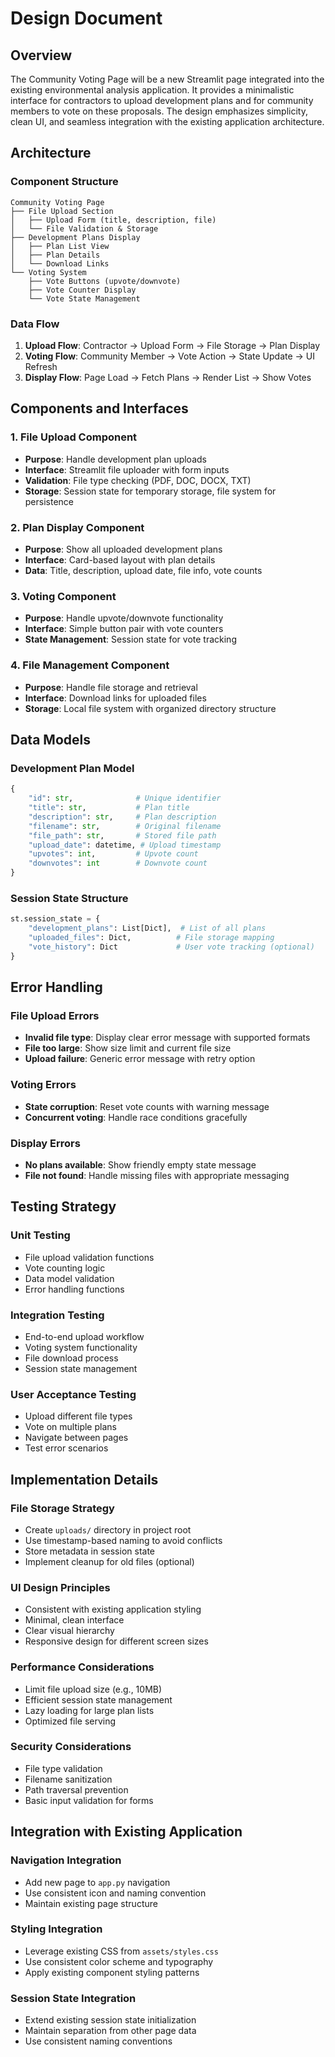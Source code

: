 # Design Document

## Overview

The Community Voting Page will be a new Streamlit page integrated into the existing environmental analysis application. It provides a minimalistic interface for contractors to upload development plans and for community members to vote on these proposals. The design emphasizes simplicity, clean UI, and seamless integration with the existing application architecture.

## Architecture

### Component Structure
```
Community Voting Page
├── File Upload Section
│   ├── Upload Form (title, description, file)
│   └── File Validation & Storage
├── Development Plans Display
│   ├── Plan List View
│   ├── Plan Details
│   └── Download Links
└── Voting System
    ├── Vote Buttons (upvote/downvote)
    ├── Vote Counter Display
    └── Vote State Management
```

### Data Flow
1. **Upload Flow**: Contractor → Upload Form → File Storage → Plan Display
2. **Voting Flow**: Community Member → Vote Action → State Update → UI Refresh
3. **Display Flow**: Page Load → Fetch Plans → Render List → Show Votes

## Components and Interfaces

### 1. File Upload Component
- **Purpose**: Handle development plan uploads
- **Interface**: Streamlit file uploader with form inputs
- **Validation**: File type checking (PDF, DOC, DOCX, TXT)
- **Storage**: Session state for temporary storage, file system for persistence

### 2. Plan Display Component
- **Purpose**: Show all uploaded development plans
- **Interface**: Card-based layout with plan details
- **Data**: Title, description, upload date, file info, vote counts

### 3. Voting Component
- **Purpose**: Handle upvote/downvote functionality
- **Interface**: Simple button pair with vote counters
- **State Management**: Session state for vote tracking

### 4. File Management Component
- **Purpose**: Handle file storage and retrieval
- **Interface**: Download links for uploaded files
- **Storage**: Local file system with organized directory structure

## Data Models

### Development Plan Model
```python
{
    "id": str,              # Unique identifier
    "title": str,           # Plan title
    "description": str,     # Plan description
    "filename": str,        # Original filename
    "file_path": str,       # Stored file path
    "upload_date": datetime, # Upload timestamp
    "upvotes": int,         # Upvote count
    "downvotes": int        # Downvote count
}
```

### Session State Structure
```python
st.session_state = {
    "development_plans": List[Dict],  # List of all plans
    "uploaded_files": Dict,          # File storage mapping
    "vote_history": Dict             # User vote tracking (optional)
}
```

## Error Handling

### File Upload Errors
- **Invalid file type**: Display clear error message with supported formats
- **File too large**: Show size limit and current file size
- **Upload failure**: Generic error message with retry option

### Voting Errors
- **State corruption**: Reset vote counts with warning message
- **Concurrent voting**: Handle race conditions gracefully

### Display Errors
- **No plans available**: Show friendly empty state message
- **File not found**: Handle missing files with appropriate messaging

## Testing Strategy

### Unit Testing
- File upload validation functions
- Vote counting logic
- Data model validation
- Error handling functions

### Integration Testing
- End-to-end upload workflow
- Voting system functionality
- File download process
- Session state management

### User Acceptance Testing
- Upload different file types
- Vote on multiple plans
- Navigate between pages
- Test error scenarios

## Implementation Details

### File Storage Strategy
- Create `uploads/` directory in project root
- Use timestamp-based naming to avoid conflicts
- Store metadata in session state
- Implement cleanup for old files (optional)

### UI Design Principles
- Consistent with existing application styling
- Minimal, clean interface
- Clear visual hierarchy
- Responsive design for different screen sizes

### Performance Considerations
- Limit file upload size (e.g., 10MB)
- Efficient session state management
- Lazy loading for large plan lists
- Optimized file serving

### Security Considerations
- File type validation
- Filename sanitization
- Path traversal prevention
- Basic input validation for forms

## Integration with Existing Application

### Navigation Integration
- Add new page to `app.py` navigation
- Use consistent icon and naming convention
- Maintain existing page structure

### Styling Integration
- Leverage existing CSS from `assets/styles.css`
- Use consistent color scheme and typography
- Apply existing component styling patterns

### Session State Integration
- Extend existing session state initialization
- Maintain separation from other page data
- Use consistent naming conventions